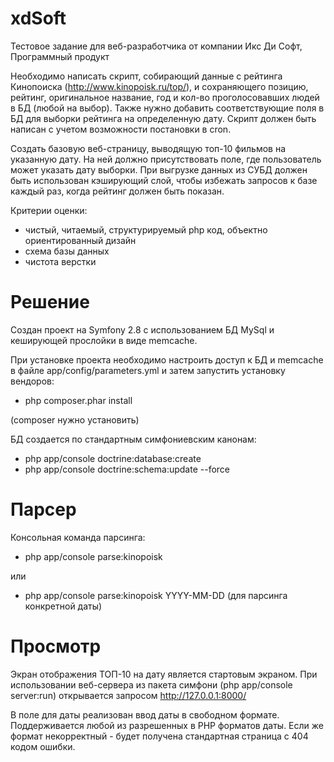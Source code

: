 # xdSoft
Тестовое задание для веб-разработчика от компании Икс Ди Софт, Программный продукт

Необходимо написать скрипт, собирающий данные с рейтинга Кинопоиска (http://www.kinopoisk.ru/top/),
и сохраняющего позицию, рейтинг, оригинальное название, год и кол-во проголосовавших людей в БД (любой на выбор).
Также нужно добавить соответствующие поля в БД для выборки рейтинга на определенную дату.
Скрипт должен быть написан с учетом возможности постановки в cron.

Создать базовую веб-страницу, выводящую топ-10 фильмов на указанную дату. 
На ней должно присутствовать поле, где пользователь может указать дату выборки.
При выгрузке данных из СУБД должен быть использован кэширующий слой, чтобы избежать запросов к базе каждый раз, 
когда рейтинг должен быть показан.

Критерии оценки:
- чистый, читаемый, структурируемый php код, объектно ориентированный дизайн
- схема базы данных
- чистота верстки

# Решение

Создан проект на Symfony 2.8 с использованием БД MySql и кеширующей прослойки в виде memcache.

При установке проекта необходимо настроить доступ к БД и memcache в файле app/config/parameters.yml и затем запустить установку вендоров:

- php composer.phar install

(composer нужно установить)

БД создается по стандартным симфониевским канонам:

- php app/console doctrine:database:create
- php app/console doctrine:schema:update --force

# Парсер

Консольная команда парсинга:

- php app/console parse:kinopoisk

или
- php app/console parse:kinopoisk YYYY-MM-DD (для парсинга конкретной даты)

# Просмотр
Экран отображения ТОП-10 на дату является стартовым экраном.
При использовании веб-сервера из пакета симфони (php app/console server:run) открывается запросом http://127.0.0.1:8000/

В поле для даты реализован ввод даты в свободном формате. Поддерживается любой из разрешенных в PHP форматов даты. Если же формат некорректный - будет получена стандартная страница с 404 кодом ошибки.
